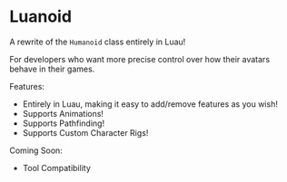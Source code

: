 # Luanoid
 
A rewrite of the `Humanoid` class entirely in Luau!

For developers who want more precise control over how their avatars behave in their games.

Features:
- Entirely in Luau, making it easy to add/remove features as you wish!
- Supports Animations!
- Supports Pathfinding!
- Supports Custom Character Rigs!

Coming Soon:
- Tool Compatibility
